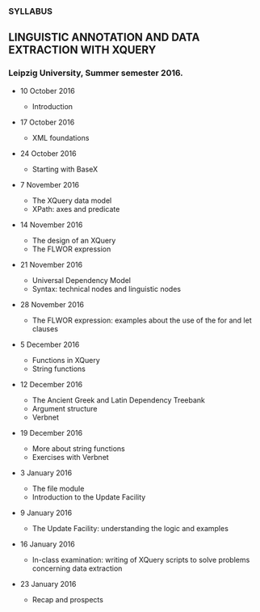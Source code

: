### SYLLABUS
## LINGUISTIC ANNOTATION AND DATA EXTRACTION WITH XQUERY
### Leipzig University, Summer semester 2016.

* 10 October 2016
  * Introduction 

* 17 October 2016
  * XML foundations

* 24 October 2016
  * Starting with BaseX

* 7 November 2016
  * The XQuery data model
  * XPath: axes and predicate 

* 14 November 2016
  * The design of an XQuery
  * The FLWOR expression

* 21 November 2016
  * Universal Dependency Model
  * Syntax: technical nodes and linguistic nodes

* 28 November 2016
  * The FLWOR expression: examples about the use of the for and let clauses

* 5 December 2016
  * Functions in XQuery
  * String functions
 
* 12 December 2016
  * The Ancient Greek and Latin Dependency Treebank 
  * Argument structure
  * Verbnet

* 19 December 2016
  * More about string functions
  * Exercises with Verbnet

* 3 January 2016
  * The file module
  * Introduction to the Update Facility

* 9 January 2016
  * The Update Facility: understanding the logic and examples

* 16 January 2016
  * In-class examination: writing of XQuery scripts to solve problems concerning data extraction

* 23 January 2016
  * Recap and prospects 
  
